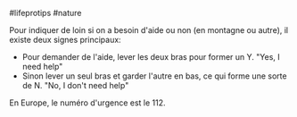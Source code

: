 #lifeprotips #nature 

Pour indiquer de loin si on a besoin d'aide ou non (en montagne ou autre), il existe deux signes principaux:

- Pour demander de l'aide, lever les deux bras pour former un Y. "Yes, I need help"
- Sinon lever un seul bras et garder l'autre en bas, ce qui forme une sorte de N. "No, I don't need help"

En Europe, le numéro d'urgence est le 112.